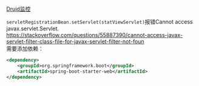[Druid监控](https://www.cnblogs.com/gudulijia/p/6738881.html)

`servletRegistrationBean.setServlet(statViewServlet)`报错Cannot access javax.servlet.Servlet.
https://stackoverflow.com/questions/55887390/cannot-access-javax-servlet-filter-class-file-for-javax-servlet-filter-not-foun  
需要添加依赖：
```xml
<dependency>
    <groupId>org.springframework.boot</groupId>
    <artifactId>spring-boot-starter-web</artifactId>
</dependency>
```
